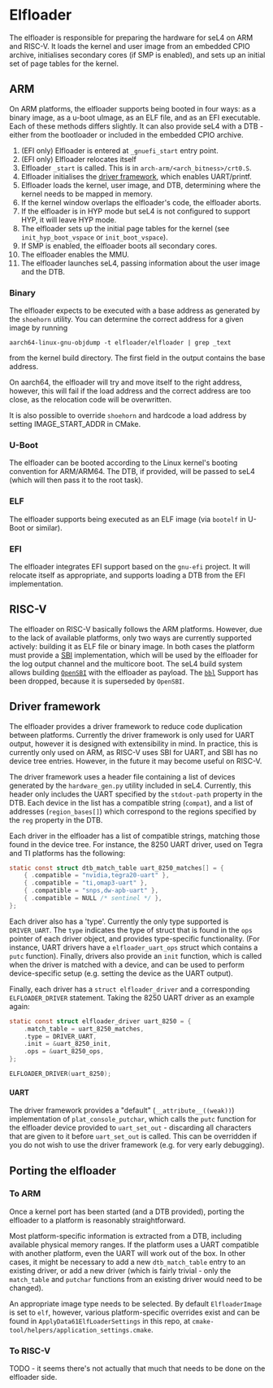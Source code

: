 <!--
     Copyright 2020, Data61, CSIRO (ABN 41 687 119 230)

     SPDX-License-Identifier: GPL-2.0-only
-->
# Elfloader

The elfloader is responsible for preparing the hardware for seL4 on ARM
and RISC-V. It loads the kernel and user image from an embedded CPIO archive,
initialises secondary cores (if SMP is enabled), and sets up an initial set of page
tables for the kernel.

## ARM

On ARM platforms, the elfloader supports being booted in four ways: as a binary image,
as a u-boot uImage, as an ELF file, and as an EFI executable. Each of these methods differs slightly.
It can also provide seL4 with a DTB - either from the bootloader or included in the embedded CPIO archive.

1. (EFI only) Elfloader is entered at `_gnuefi_start` entry point.
2. (EFI only) Elfloader relocates itself
3. Elfloader `_start` is called. This is in `arch-arm/<arch_bitness>/crt0.S`.
4. Elfloader initialises the [driver framework](#driver-framework), which enables UART/printf.
5. Elfloader loads the kernel, user image, and DTB, determining where the kernel needs to be mapped in memory.
6. If the kernel window overlaps the elfloader's code, the elfloader aborts.
7. If the elfloader is in HYP mode but seL4 is not configured to support HYP, it will leave HYP mode.
8. The elfloader sets up the initial page tables for the kernel (see `init_hyp_boot_vspace` or `init_boot_vspace`).
9. If SMP is enabled, the elfloader boots all secondary cores.
10. The elfloader enables the MMU.
11. The elfloader launches seL4, passing information about the user image and the DTB.

### Binary

The elfloader expects to be executed with a base address as generated by the `shoehorn` utility.
You can determine the correct address for a given image by running
```
aarch64-linux-gnu-objdump -t elfloader/elfloader | grep _text
```
from the kernel build directory. The first field in the output contains the base address.

On aarch64, the elfloader will try and move itself to the right address, however, this will fail
if the load address and the correct address are too close, as the relocation code will be overwritten.

It is also possible to override `shoehorn` and hardcode a load address by setting IMAGE_START_ADDR in CMake.

### U-Boot

The elfloader can be booted according to the Linux kernel's booting convention for ARM/ARM64.
The DTB, if provided, will be passed to seL4 (which will then pass it to the root task).

### ELF

The elfloader supports being executed as an ELF image (via `bootelf` in U-Boot or similar).

### EFI

The elfloader integrates EFI support based on the `gnu-efi` project. It will relocate itself as appropriate,
and supports loading a DTB from the EFI implementation.

## RISC-V

The elfloader on RISC-V basically follows the ARM platforms. However, due to the
lack of available platforms, only two ways are currently supported actively:
building it as ELF file or binary image. In both cases the platform must provide
a [SBI](https://github.com/riscv/riscv-sbi-doc) implementation, which will be
used by the elfloader for the log output channel and the multicore boot. The
seL4 build system allows building [`OpenSBI`](https://github.com/riscv/opensbi)
with the elfloader as payload. The [`bbl`](https://github.com/riscv/riscv-pk)
Support has been dropped, because it is superseded by `OpenSBI`.

## Driver framework

The elfloader provides a driver framework to reduce code duplication between platforms.
Currently the driver framework is only used for UART output, however it is designed with extensibility in mind.
In practice, this is currently only used on ARM, as RISC-V uses SBI for UART, and SBI has no device tree entries.
However, in the future it may become useful on RISC-V.

The driver framework uses a header file containing a list of devices generated by the `hardware_gen.py` utility
included in seL4. Currently, this header only includes the UART specified by the `stdout-path` property in the DTB.
Each device in the list has a compatible string (`compat`), and a list of addresses (`region_bases[]`) which correspond to the regions specified
by the `reg` property in the DTB.

Each driver in the elfloader has a list of compatible strings, matching those found in the device tree.
For instance, the 8250 UART driver, used on Tegra and TI platforms has the following:

```c
static const struct dtb_match_table uart_8250_matches[] = {
    { .compatible = "nvidia,tegra20-uart" },
    { .compatible = "ti,omap3-uart" },
    { .compatible = "snps,dw-apb-uart" },
    { .compatible = NULL /* sentinel */ },
};
```

Each driver also has a 'type'. Currently the only type supported is `DRIVER_UART`. The `type`
indicates the type of struct that is found in the `ops` pointer of each driver object,
and provides type-specific functionality.
(For instance, UART drivers have a `elfloader_uart_ops` struct which contains a `putc` function).
Finally, drivers also provide an `init` function, which is called when the driver is matched with a device,
and can be used to perform device-specific setup (e.g. setting the device as the UART output).

Finally, each driver has a `struct elfloader_driver` and a corresponding `ELFLOADER_DRIVER` statement.
Taking the 8250 UART driver as an example again:

```c
static const struct elfloader_driver uart_8250 = {
    .match_table = uart_8250_matches,
    .type = DRIVER_UART,
    .init = &uart_8250_init,
    .ops = &uart_8250_ops,
};

ELFLOADER_DRIVER(uart_8250);
```

#### UART

The driver framework provides a "default" (`__attribute__((weak))`) implementation of `plat_console_putchar`, which calls
the `putc` function for the elfloader device provided to `uart_set_out` - discarding all characters
that are given to it before `uart_set_out` is called. This can be overridden if you do not wish to use
the driver framework (e.g. for very early debugging).



## Porting the elfloader

### To ARM

Once a kernel port has been started (and a DTB provided), porting the elfloader to a platform is reasonably
straightforward.

Most platform-specific information is extracted from a DTB, including available physical memory ranges. If the
platform uses a UART compatible with another platform, even the UART will work out of the box. In other cases,
it might be necessary to add a new `dtb_match_table` entry to an existing driver, or add a new driver
(which is fairly trivial - only the `match_table` and `putchar` functions from an existing driver would
need to be changed).

An appropriate image type needs to be selected. By default `ElfloaderImage` is set to `elf`, however,
various platform-specific overrides exist and can be found in `ApplyData61ElfLoaderSettings` in this repo, at
`cmake-tool/helpers/application_settings.cmake`.

### To RISC-V

TODO - it seems there's not actually that much that needs to be done on the elfloader side.
